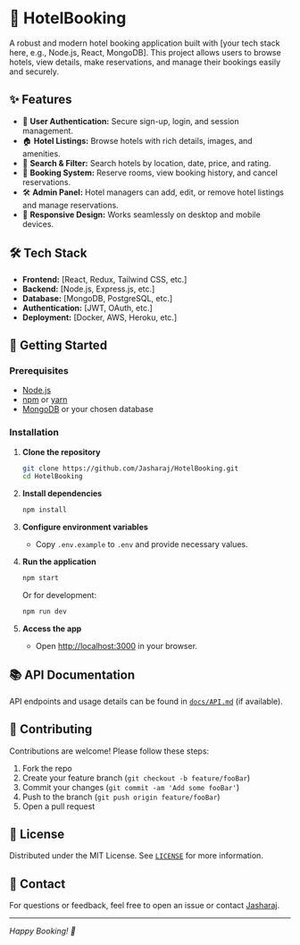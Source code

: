 # 🏨 HotelBooking

A robust and modern hotel booking application built with [your tech stack here, e.g., Node.js, React, MongoDB]. This project allows users to browse hotels, view details, make reservations, and manage their bookings easily and securely.

## ✨ Features

- 🔐 **User Authentication:** Secure sign-up, login, and session management.
- 🏠 **Hotel Listings:** Browse hotels with rich details, images, and amenities.
- 🔎 **Search & Filter:** Search hotels by location, date, price, and rating.
- 📆 **Booking System:** Reserve rooms, view booking history, and cancel reservations.
- 🛠️ **Admin Panel:** Hotel managers can add, edit, or remove hotel listings and manage reservations.
- 📱 **Responsive Design:** Works seamlessly on desktop and mobile devices.

## 🛠️ Tech Stack

- **Frontend:** [React, Redux, Tailwind CSS, etc.]
- **Backend:** [Node.js, Express.js, etc.]
- **Database:** [MongoDB, PostgreSQL, etc.]
- **Authentication:** [JWT, OAuth, etc.]
- **Deployment:** [Docker, AWS, Heroku, etc.]

## 🚀 Getting Started

### Prerequisites

- [Node.js](https://nodejs.org/)
- [npm](https://www.npmjs.com/) or [yarn](https://yarnpkg.com/)
- [MongoDB](https://www.mongodb.com/) or your chosen database

### Installation

1. **Clone the repository**
    ```bash
    git clone https://github.com/Jasharaj/HotelBooking.git
    cd HotelBooking
    ```

2. **Install dependencies**
    ```bash
    npm install
    ```

3. **Configure environment variables**
    - Copy `.env.example` to `.env` and provide necessary values.

4. **Run the application**
    ```bash
    npm start
    ```
    Or for development:
    ```bash
    npm run dev
    ```

5. **Access the app**
    - Open [http://localhost:3000](http://localhost:3000) in your browser.

## 📚 API Documentation

API endpoints and usage details can be found in [`docs/API.md`](docs/API.md) (if available).

## 🤝 Contributing

Contributions are welcome! Please follow these steps:

1. Fork the repo
2. Create your feature branch (`git checkout -b feature/fooBar`)
3. Commit your changes (`git commit -am 'Add some fooBar'`)
4. Push to the branch (`git push origin feature/fooBar`)
5. Open a pull request

## 📄 License

Distributed under the MIT License. See [`LICENSE`](LICENSE) for more information.

## 💬 Contact

For questions or feedback, feel free to open an issue or contact [Jasharaj](https://github.com/Jasharaj).

---

*Happy Booking! 🚀*
